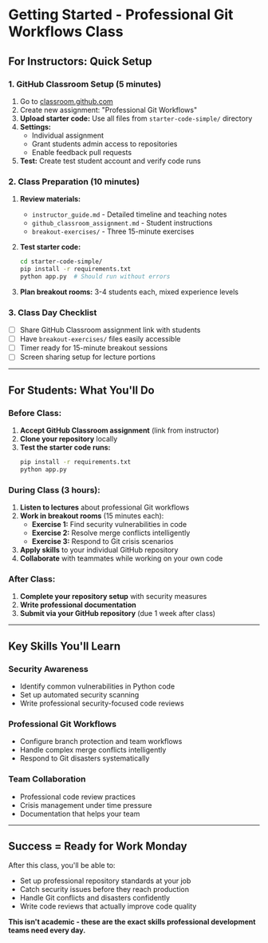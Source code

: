 # Getting Started - Professional Git Workflows Class

## For Instructors: Quick Setup

### 1. GitHub Classroom Setup (5 minutes)
1. Go to [classroom.github.com](https://classroom.github.com)
2. Create new assignment: "Professional Git Workflows"
3. **Upload starter code:** Use all files from `starter-code-simple/` directory
4. **Settings:** 
   - Individual assignment
   - Grant students admin access to repositories
   - Enable feedback pull requests
5. **Test:** Create test student account and verify code runs

### 2. Class Preparation (10 minutes)
1. **Review materials:**
   - `instructor_guide.md` - Detailed timeline and teaching notes
   - `github_classroom_assignment.md` - Student instructions
   - `breakout-exercises/` - Three 15-minute exercises

2. **Test starter code:**
   ```bash
   cd starter-code-simple/
   pip install -r requirements.txt
   python app.py  # Should run without errors
   ```

3. **Plan breakout rooms:** 3-4 students each, mixed experience levels

### 3. Class Day Checklist
- [ ] Share GitHub Classroom assignment link with students
- [ ] Have `breakout-exercises/` files easily accessible  
- [ ] Timer ready for 15-minute breakout sessions
- [ ] Screen sharing setup for lecture portions

---

## For Students: What You'll Do

### Before Class:
1. **Accept GitHub Classroom assignment** (link from instructor)
2. **Clone your repository** locally
3. **Test the starter code runs:**
   ```bash
   pip install -r requirements.txt
   python app.py
   ```

### During Class (3 hours):
1. **Listen to lectures** about professional Git workflows
2. **Work in breakout rooms** (15 minutes each):
   - **Exercise 1:** Find security vulnerabilities in code
   - **Exercise 2:** Resolve merge conflicts intelligently  
   - **Exercise 3:** Respond to Git crisis scenarios
3. **Apply skills** to your individual GitHub repository
4. **Collaborate** with teammates while working on your own code

### After Class:
1. **Complete your repository setup** with security measures
2. **Write professional documentation** 
3. **Submit via your GitHub repository** (due 1 week after class)

---

## Key Skills You'll Learn

### Security Awareness
- Identify common vulnerabilities in Python code
- Set up automated security scanning
- Write professional security-focused code reviews

### Professional Git Workflows  
- Configure branch protection and team workflows
- Handle complex merge conflicts intelligently
- Respond to Git disasters systematically

### Team Collaboration
- Professional code review practices
- Crisis management under time pressure
- Documentation that helps your team

---

## Success = Ready for Work Monday

After this class, you'll be able to:
- Set up professional repository standards at your job
- Catch security issues before they reach production
- Handle Git conflicts and disasters confidently
- Write code reviews that actually improve code quality

**This isn't academic - these are the exact skills professional development teams need every day.**